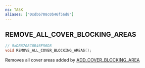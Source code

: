 ```yaml
---
ns: TASK
aliases: ["0xdb6708c0b46f56d8"]
---
```

## REMOVE_ALL_COVER_BLOCKING_AREAS

```c
// 0xDB6708C0B46F56D8
void REMOVE_ALL_COVER_BLOCKING_AREAS();
```

Removes all cover areas added by [ADD_COVER_BLOCKING_AREA](#_0x45C597097DD7CB81)

